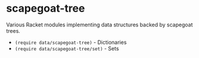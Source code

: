 scapegoat-tree
==============


Various Racket modules implementing data structures backed by scapegoat trees.

* `(require data/scapegoat-tree)` - Dictionaries
* `(require data/scapegoat-tree/set)` - Sets

